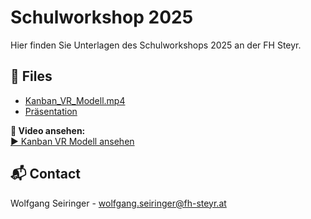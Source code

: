 # Schulworkshop 2025

Hier finden Sie Unterlagen des Schulworkshops 2025 an der FH Steyr.

## 📂 Files

- [Kanban_VR_Modell.mp4](Kanban_VR_Modell_compressed.mp4?raw=true)
- [Präsentation](#)

**🎥 Video ansehen:**  
[▶️ Kanban VR Modell ansehen](Kanban_VR_Modell_compressed.mp4?raw=true)

## 📬 Contact

Wolfgang Seiringer - [wolfgang.seiringer@fh-steyr.at](mailto:wolfgang.seiringer@fh-steyr.at)
